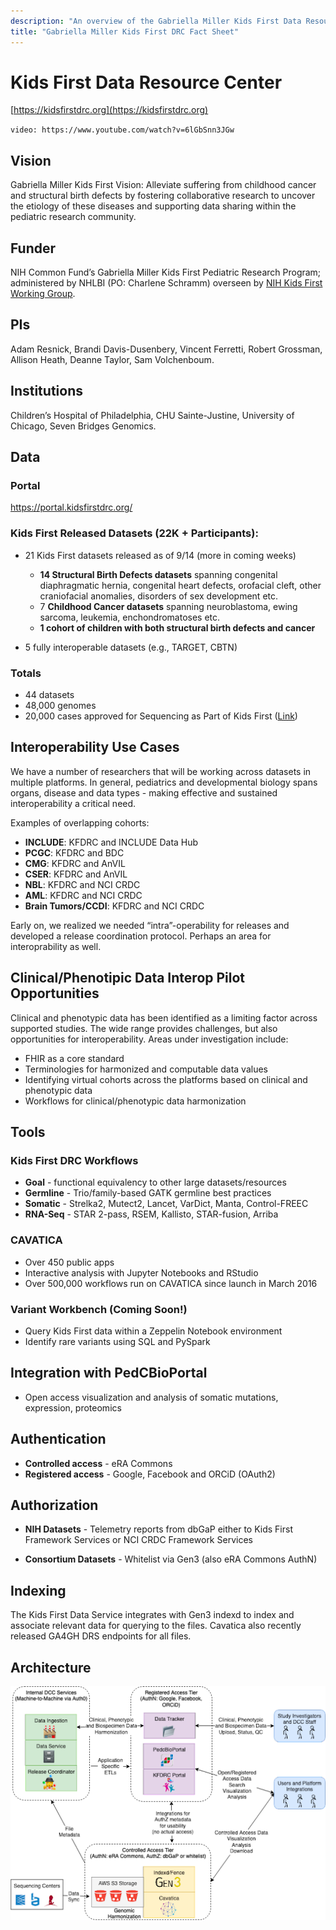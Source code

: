 ```yaml
---
description: "An overview of the Gabriella Miller Kids First Data Resource Center."
title: "Gabriella Miller Kids First DRC Fact Sheet"
---
```


# Kids First Data Resource Center
[https://kidsfirstdrc.org](https://kidsfirstdrc.org)

<socials>
<social-twitter-handle handle="kidsfirstdrc" showbird="true"></social-twitter-handle>
<social-youtube url="https://www.youtube.com/channel/UCK9sPu0j4_ci4m3nNFa6gVw/featured"></social-youtube>
</socials>

`video: https://www.youtube.com/watch?v=6lGbSnn3JGw`

## Vision

Gabriella Miller Kids First Vision: Alleviate suffering from childhood cancer and structural birth defects by fostering collaborative research to uncover the etiology of these diseases and supporting data sharing within the pediatric research community.

## Funder
NIH Common Fund’s Gabriella Miller Kids First Pediatric Research Program; administered by NHLBI (PO: Charlene Schramm) overseen by [NIH Kids First Working Group](https://commonfund.nih.gov/kidsfirst/members).

## PIs 
Adam Resnick, Brandi Davis-Dusenbery, Vincent Ferretti, Robert Grossman, Allison Heath, Deanne Taylor, Sam Volchenboum.

## Institutions
Children’s Hospital of Philadelphia, CHU Sainte-Justine, University of Chicago, Seven Bridges Genomics.

## Data

### Portal
<https://portal.kidsfirstdrc.org/>

### Kids First Released Datasets (22K + Participants):
- 21 Kids First datasets released as of 9/14 (more in coming weeks)
    - **14 Structural Birth Defects datasets** spanning congenital diaphragmatic hernia, congenital heart defects, orofacial cleft, other craniofacial anomalies, disorders of sex development etc.
  - 7 **Childhood Cancer datasets** spanning neuroblastoma, ewing sarcoma, leukemia, enchondromatoses etc.
  - **1 cohort of children with both structural birth defects and cancer**

- 5 fully interoperable datasets (e.g., TARGET, CBTN)

### Totals
- 44 datasets
- 48,000 genomes
- 20,000 cases approved for Sequencing as Part of Kids First ([Link](https://commonfund.nih.gov/kidsfirst/x01projects))

## Interoperability Use Cases
We have a number of researchers that will be working across datasets in multiple platforms. In general, pediatrics and developmental biology spans organs, disease and data types - making effective and sustained interoperability a critical need.

Examples of overlapping cohorts:
- **INCLUDE**: KFDRC and INCLUDE Data Hub
- **PCGC**: KFDRC and BDC
- **CMG**: KFDRC and AnVIL
- **CSER**: KFDRC and AnVIL
- **NBL**: KFDRC and NCI CRDC
- **AML**: KFDRC and NCI CRDC
- **Brain Tumors/CCDI**: KFDRC and NCI CRDC

Early on, we realized we needed “intra”-operability for releases and developed a release coordination protocol. Perhaps an area for interoprability as well.

## Clinical/Phenotipic Data Interop Pilot Opportunities
Clinical and phenotypic data has been identified as a limiting factor across supported studies. The wide range provides challenges, but also opportunities for interoperability. Areas under investigation include:

* FHIR as a core standard
* Terminologies for harmonized and computable data values
* Identifying virtual cohorts across the platforms based on clinical and phenotypic data
* Workflows for clinical/phenotypic data harmonization

## Tools
### Kids First DRC Workflows
- **Goal** - functional equivalency to other large datasets/resources
- **Germline** - Trio/family-based GATK germline best practices
- **Somatic** - Strelka2, Mutect2, Lancet, VarDict, Manta, Control-FREEC
- **RNA-Seq** - STAR 2-pass, RSEM, Kallisto, STAR-fusion, Arriba
### CAVATICA
- Over 450 public apps
- Interactive analysis with Jupyter Notebooks and RStudio
- Over 500,000 workflows run on CAVATICA since launch in March 2016
### Variant Workbench (Coming Soon!)
- Query Kids First data within a Zeppelin Notebook environment
- Identify rare variants using SQL and PySpark 
## Integration with PedCBioPortal
- Open access visualization and analysis of somatic mutations, expression, proteomics

## Authentication

- **Controlled access** - eRA Commons
- **Registered access** - Google, Facebook and ORCiD (OAuth2)

## Authorization 

- **NIH Datasets** - Telemetry reports from dbGaP either to Kids First Framework Services or NCI CRDC Framework Services

- **Consortium Datasets** - Whitelist via Gen3 (also eRA Commons AuthN)

## Indexing

The Kids First Data Service integrates with Gen3 indexd to index and associate relevant data for querying to the files. Cavatica also recently released GA4GH DRS endpoints for all files.

## Architecture
![KF Architecture](./_images/kf-arch.png)

